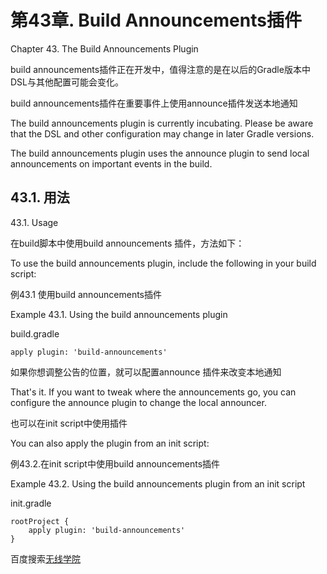 # **第43章. Build Announcements插件**

Chapter 43. The Build Announcements Plugin

build announcements插件正在开发中，值得注意的是在以后的Gradle版本中DSL与其他配置可能会变化。

build announcements插件在重要事件上使用announce插件发送本地通知

The build announcements plugin is currently incubating. Please be aware that the DSL and other configuration may change in later Gradle versions. 

The build announcements plugin uses the announce plugin to send local announcements on important events in the build.

## **43.1. 用法**

43.1. Usage

在build脚本中使用build announcements 插件，方法如下：

To use the build announcements plugin, include the following in your build script:

例43.1 使用build announcements插件

Example 43.1. Using the build announcements plugin

build.gradle
```
apply plugin: 'build-announcements'
```

如果你想调整公告的位置，就可以配置announce 插件来改变本地通知

That's it. If you want to tweak where the announcements go, you can configure the announce plugin to change the local announcer. 

也可以在init script中使用插件

You can also apply the plugin from an init script:

例43.2.在init script中使用build announcements插件

Example 43.2. Using the build announcements plugin from an init script

init.gradle
```
rootProject {
    apply plugin: 'build-announcements'
}
```
百度搜索[无线学院](http://wirelesscollege.cn)